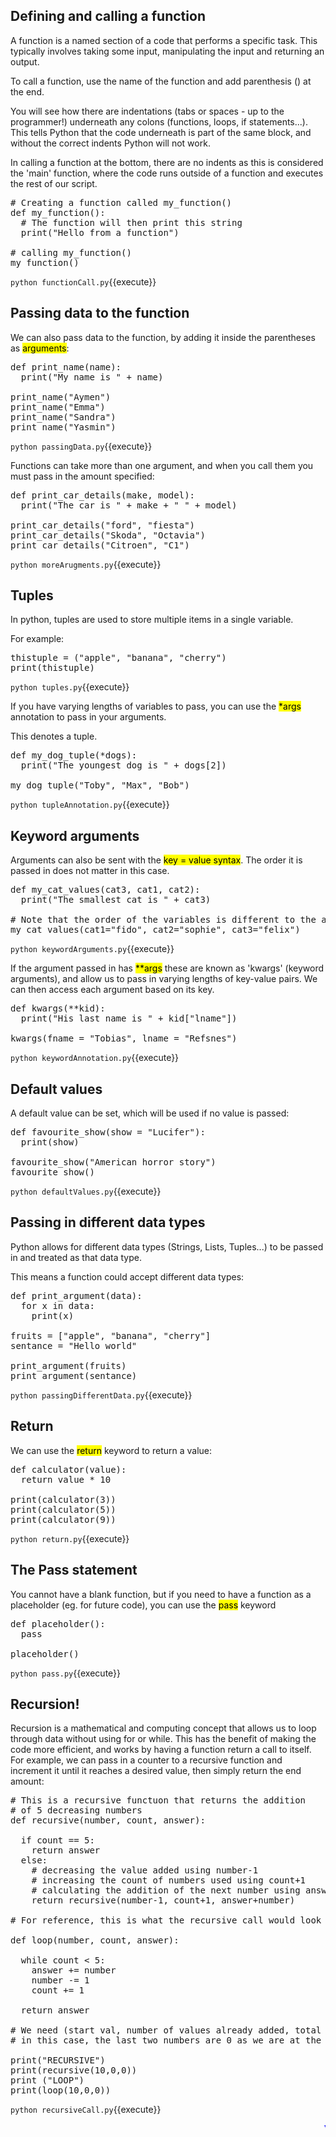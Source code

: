 


## Defining and calling a function

A function is a named section of a code that performs a specific task. 
This typically involves taking some input, manipulating the input and returning an output.

To call a function, use the name of the function and add parenthesis () at the end.

You will see how there are indentations (tabs or spaces - up to the programmer!) underneath any colons (functions, loops, if statements...).
This tells Python that the code underneath is part of the same block, and without the correct indents Python will not work.

In calling a function at the bottom, there are no indents as this is considered the 'main' function, where the code runs outside of a function 
and executes the rest of our script.

<pre class="file" data-filename="functionCall.py" data-target="replace">
# Creating a function called my_function()
def my_function(): 
  # The function will then print this string
  print("Hello from a function") 

# calling my_function()
my_function() 
</pre>

`python functionCall.py`{{execute}}

## Passing data to the function

We can also pass data to the function, by adding it inside the parentheses as <mark>arguments</mark>:

<pre class="file" data-filename="passingData.py" data-target="replace">
def print_name(name):
  print("My name is " + name)

print_name("Aymen")
print_name("Emma")
print_name("Sandra")
print_name("Yasmin")
</pre>

`python passingData.py`{{execute}}

Functions can take more than one argument, and when you call them you must pass in the amount specified:

<pre class="file" data-filename="moreArugments.py" data-target="replace">
def print_car_details(make, model):
  print("The car is " + make + " " + model)

print_car_details("ford", "fiesta")
print_car_details("Skoda", "Octavia")
print_car_details("Citroen", "C1")
</pre>

`python moreArugments.py`{{execute}}

## Tuples
In python, tuples are used to store multiple items in a single variable. 

For example:

<pre class="file" data-filename="tuples.py" data-target="replace">
thistuple = ("apple", "banana", "cherry")
print(thistuple)
</pre>

`python tuples.py`{{execute}}

If you have varying lengths of variables to pass, you can use the <mark>*args</mark> annotation to pass in your arguments.

This denotes a tuple.

<pre class="file" data-filename="tupleAnnotation.py" data-target="replace">
def my_dog_tuple(*dogs):
  print("The youngest dog is " + dogs[2])

my_dog_tuple("Toby", "Max", "Bob")
</pre>

`python tupleAnnotation.py`{{execute}}

## Keyword arguments

Arguments can also be sent with the <mark>key = value syntax</mark>. The order it is passed in does not matter in this case.

<pre class="file" data-filename="keywordArguments.py" data-target="replace">
def my_cat_values(cat3, cat1, cat2):
  print("The smallest cat is " + cat3)

# Note that the order of the variables is different to the arguments in the function
my_cat_values(cat1="fido", cat2="sophie", cat3="felix")
</pre>

`python keywordArguments.py`{{execute}}

If the argument passed in has <mark>**args</mark> these are known as 'kwargs' (keyword arguments), and allow us to pass in varying lengths of key-value pairs.
We can then access each argument based on its key.

<pre class="file" data-filename="keywordAnnotation.py" data-target="replace">
def kwargs(**kid):
  print("His last name is " + kid["lname"])

kwargs(fname = "Tobias", lname = "Refsnes")
</pre>

`python keywordAnnotation.py`{{execute}}

## Default values
A default value can be set, which will be used if no value is passed:

<pre class="file" data-filename="defaultValues.py" data-target="replace">
def favourite_show(show = "Lucifer"):
  print(show)

favourite_show("American horror story")
favourite_show()
</pre>

`python defaultValues.py`{{execute}}

## Passing in different data types
Python allows for different data types (Strings, Lists, Tuples...) to be passed in and treated as that data type.

This means a function could accept different data types:

<pre class="file" data-filename="passingDifferentData.py" data-target="replace">
def print_argument(data):
  for x in data:
    print(x)

fruits = ["apple", "banana", "cherry"]
sentance = "Hello world"

print_argument(fruits)
print_argument(sentance)
</pre>

`python passingDifferentData.py`{{execute}}

## Return
We can use the <mark>return</mark> keyword to return a value:

<pre class="file" data-filename="return.py" data-target="replace">
def calculator(value):
  return value * 10

print(calculator(3))
print(calculator(5))
print(calculator(9))
</pre>

`python return.py`{{execute}}

## The Pass statement
You cannot have a blank function, but if you need to have a function as a placeholder (eg. for future code), you can use the <mark>pass</mark> keyword

<pre class="file" data-filename="pass.py" data-target="replace">
def placeholder():
  pass
    
placeholder()
</pre>

`python pass.py`{{execute}}

## Recursion!
Recursion is a mathematical and computing concept that allows us to loop through data without using for or while. This has the benefit of making the code more efficient, and works by having a function return a call to itself. 
For example, we can pass in a counter to a recursive function and increment it until it reaches a desired value, then simply return the end amount:

<pre class="file" data-filename="recursiveCall.py" data-target="replace">
# This is a recursive functuon that returns the addition
# of 5 decreasing numbers
def recursive(number, count, answer):
  
  if count == 5:
    return answer
  else:
    # decreasing the value added using number-1
    # increasing the count of numbers used using count+1
    # calculating the addition of the next number using answer+number
    return recursive(number-1, count+1, answer+number)

# For reference, this is what the recursive call would look like in a while loop:

def loop(number, count, answer):

  while count < 5:
    answer += number
    number -= 1
    count += 1
  
  return answer

# We need (start val, number of values already added, total addition) to pass into the functions
# in this case, the last two numbers are 0 as we are at the start of the loop

print("RECURSIVE")
print(recursive(10,0,0))
print ("LOOP")
print(loop(10,0,0))
</pre>

`python recursiveCall.py`{{execute}}

<marquee style='color: blue;'><b>Yay you've completed part 2!</b></marquee>
